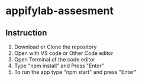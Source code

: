 
# appifylab-assesment

## Instruction
1. Download or Clone the repository
2. Open with VS code or Other Code editor
3. Open Terminal of the code editor
4. Type "npm install" and Press "Enter"
5. To run the app type "npm start" and press "Enter"
